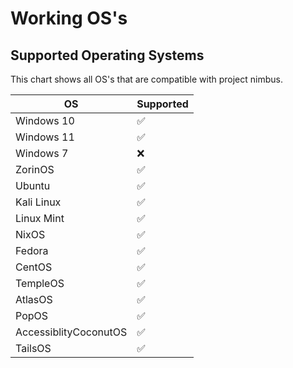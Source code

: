 # Working OS's

## Supported Operating Systems

This chart shows all OS's that are compatible with project nimbus.

| OS | Supported |
| ------- | ------------------ |
| Windows 10 | :white_check_mark: |
| Windows 11   | :white_check_mark:|
| Windows 7   | :x:|
| ZorinOS   | :white_check_mark: |
| Ubuntu   | :white_check_mark: |
| Kali Linux   | :white_check_mark: |
| Linux Mint   | :white_check_mark: |
| NixOS   | :white_check_mark: |
| Fedora   | :white_check_mark: |
| CentOS   | :white_check_mark: |
| TempleOS   | :white_check_mark: |
| AtlasOS   | :white_check_mark: |
| PopOS   | :white_check_mark: |
| AccessiblityCoconutOS   | :white_check_mark: |
| TailsOS   | :white_check_mark: |

